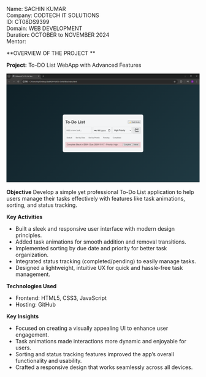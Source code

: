 Name: SACHIN KUMAR<br>
Company: CODTECH IT SOLUTIONS<br>
ID: CT08DS9399<br>
Domain: WEB DEVELOPMENT<br>
Duration: OCTOBER to NOVEMBER 2024<br>
Mentor: <br>


**OVERVIEW OF THE PROJECT **

**Project:** To-DO List WebApp with Advanced Features 

 ![Image Alt](https://github.com/Sachin-701/CODTECH---Task-1-To-Do-List-/blob/main/Screenshot.png?raw=true)


**Objective**
Develop a simple yet professional To-Do List application to help users manage their tasks effectively with features like task animations, sorting, and status tracking.

**Key Activities**
 - Built a sleek and responsive user interface with modern design principles.
 - Added task animations for smooth addition and removal transitions.
 - Implemented sorting by due date and priority for better task organization.
 - Integrated status tracking (completed/pending) to easily manage tasks.
 - Designed a lightweight, intuitive UX for quick and hassle-free task management.

**Technologies Used**
 - Frontend: HTML5, CSS3, JavaScript
 - Hosting: GitHub

**Key Insights**
 - Focused on creating a visually appealing UI to enhance user engagement.
 - Task animations made interactions more dynamic and enjoyable for users.
 - Sorting and status tracking features improved the app’s overall functionality and usability.
 - Crafted a responsive design that works seamlessly across all devices.


